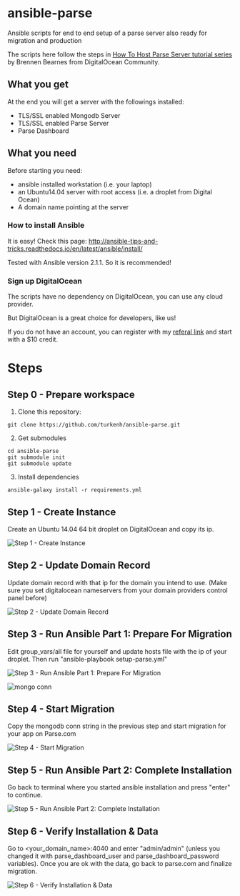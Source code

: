 # ansible-parse
Ansible scripts for end to end setup of a parse server also ready for migration and production

The scripts here follow the steps in [How To Host Parse Server tutorial series][1] by Brennen Bearnes from DigitalOcean Community.

## What you get
At the end you will get a server with the followings installed:
  * TLS/SSL enabled Mongodb Server
  * TLS/SSL enabled Parse Server
  * Parse Dashboard

## What you need
Before starting you need:
  * ansible installed workstation (i.e. your laptop)
  * an Ubuntu14.04 server with root access (i.e. a droplet from Digital Ocean)
  * A domain name pointing at the server

### How to install Ansible 

It is easy! Check this page: http://ansible-tips-and-tricks.readthedocs.io/en/latest/ansible/install/

Tested with Ansible version 2.1.1. So it is recommended!

### Sign up DigitalOcean

The scripts have no dependency on DigitalOcean, you can use any cloud provider. 

But DigitalOcean is a great choice for developers, like us!

If you do not have an account, you can register with my [referal link][2] and start with a $10 credit.

# Steps
## Step 0 - Prepare workspace

1. Clone this repository:

```
git clone https://github.com/turkenh/ansible-parse.git
```

2. Get submodules

```
cd ansible-parse
git submodule init 
git submodule update
```

3. Install dependencies

```
ansible-galaxy install -r requirements.yml
```

## Step 1 - Create Instance 

Create an Ubuntu 14.04 64 bit droplet on DigitalOcean and copy its ip.

![Step 1 - Create Instance](docs/create_instance.gif?raw=true "")

## Step 2 - Update Domain Record 

Update domain record with that ip for the domain you intend to use. (Make sure you set digitalocean nameservers from your domain providers control panel before)

![Step 2 - Update Domain Record](docs/domain_reg.gif?raw=true "")

## Step 3 - Run Ansible Part 1: Prepare For Migration

Edit group_vars/all file for yourself and update hosts file with the ip of your droplet. Then run "ansible-playbook setup-parse.yml"

![Step 3 - Run Ansible Part 1: Prepare For Migration ](docs/run_ansible_p1.gif?raw=true "")

![mongo conn](docs/endofp1.png?raw=true "Mongodb connection string")

## Step 4 - Start Migration

Copy the mongodb conn string in the previous step and start migration for your app on Parse.com

![Step 4 - Start Migration ](docs/start_migration.gif?raw=true "")

## Step 5 - Run Ansible Part 2: Complete Installation 

Go back to terminal where you started ansible installation and press "enter" to continue.

![Step 5 - Run Ansible Part 2: Complete Installation ](docs/run_ansible_p2.gif?raw=true "")

## Step 6 - Verify Installation & Data 

Go to \<your_domain_name\>:4040 and enter "admin/admin" (unless you changed it with parse_dashboard_user and parse_dashboard_password variables). Once you are ok with the data, go back to parse.com and finalize migration.

![Step 6 - Verify Installation & Data ](docs/verify.gif?raw=true "")

[1]: https://www.digitalocean.com/community/tutorial_series/how-to-host-parse-server
[2]: https://m.do.co/c/9bb7ed4991c1
